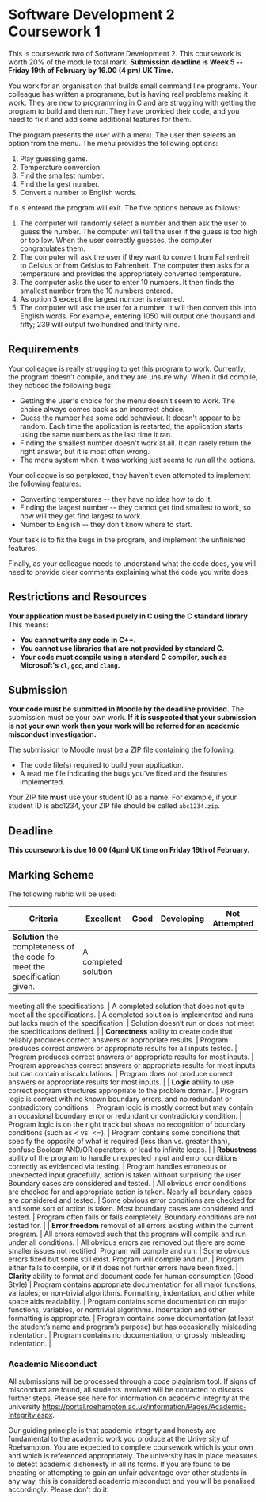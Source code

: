 # Software Development 2 Coursework 1

This is coursework two of Software Development 2. This coursework is worth 20% of the module total mark. **Submission deadline is Week 5 -- Friday 19th of February by 16.00 (4 pm) UK Time.**

You work for an organisation that builds small command line programs. Your colleague has written a programme, but is having real problems making it work. They are new to programming in C and are struggling with getting the program to build and then run. They have provided their code, and you need to fix it and add some additional features for them.

The program presents the user with a menu. The user then selects an option from the menu. The menu provides the following options:

1. Play guessing game.
2. Temperature conversion.
3. Find the smallest number.
4. Find the largest number.
5. Convert a number to English words.

If `0` is entered the program will exit. The five options behave as follows:

1. The computer will randomly select a number and then ask the user to guess the number. The computer will tell the user if the guess is too high or too low. When the user correctly guesses, the computer congratulates them.
2. The computer will ask the user if they want to convert from Fahrenheit to Celsius or from Celsius to Fahrenheit. The computer then asks for a temperature and provides the appropriately converted temperature.
3. The computer asks the user to enter 10 numbers. It then finds the smallest number from the 10 numbers entered.
4. As option 3 except the largest number is returned.
5. The computer will ask the user for a number. It will then convert this into English words. For example, entering 1050 will output one thousand and fifty; 239 will output two hundred and thirty nine.

## Requirements

Your colleague is really struggling to get this program to work. Currently, the program doesn't compile, and they are unsure why. When it did compile, they noticed the following bugs:

- Getting the user's choice for the menu doesn't seem to work. The choice always comes back as an incorrect choice.
- Guess the number has some odd behaviour. It doesn't appear to be random. Each time the application is restarted, the application starts using the same numbers as the last time it ran.
- Finding the smallest number doesn't work at all. It can rarely return the right answer, but it is most often wrong.
- The menu system when it was working just seems to run all the options.

Your colleague is so perplexed, they haven't even attempted to implement the following features:

- Converting temperatures -- they have no idea how to do it.
- Finding the largest number -- they cannot get find smallest to work, so how will they get find largest to work.
- Number to English -- they don't know where to start.

Your task is to fix the bugs in the program, and implement the unfinished features.

Finally, as your colleague needs to understand what the code does, you will need to provide clear comments explaining what the code you write does.

## Restrictions and Resources

**Your application must be based purely in C using the C standard library** This means:

- **You cannot write any code in C++.**
- **You cannot use libraries that are not provided by standard C.**
- **Your code must compile using a standard C compiler, such as Microsoft's `cl`, `gcc`, and `clang`.**

## Submission

**Your code must be submitted in Moodle by the deadline provided.** The submission must be your own work. **If it is suspected that your submission is not your own work then your work will be referred for an academic misconduct investigation.**

The submission to Moodle must be a ZIP file containing the following:

- The code file(s) required to build your application.
- A read me file indicating the bugs you've fixed and the features implemented.

Your ZIP file **must** use your student ID as a name. For example, if your student ID is abc1234, your ZIP file should be called `abc1234.zip`.

## Deadline

**This coursework is due 16.00 (4pm) UK time on Friday 19th of February.**

## Marking Scheme

The following rubric will be used:

| **Criteria**                                                 | **Excellent**                                                | **Good**                                                     | **Developing**                                               | **Not Attempted**                                            |
| ------------------------------------------------------------ | ------------------------------------------------------------ | ------------------------------------------------------------ | ------------------------------------------------------------ | ------------------------------------------------------------ |
| **Solution** the completeness of the code fo meet the specification given. | A completed solution
meeting all the
specifications.           | A completed solution
that does not quite
meet all the
specifications. | A completed
solution is
implemented and
runs but lacks much
of the specification. | Solution doesn’t run
or does not meet the
specifications defined. |
| **Correctness** ability to create
code that reliably
produces correct
answers or
appropriate results. | Program produces
correct answers or
appropriate results for
all inputs tested. | Program produces
correct answers or
appropriate results
for most inputs. | Program approaches
correct answers or
appropriate results
for most inputs but
can contain
miscalculations. | Program does not
produce correct
answers or
appropriate results for
most inputs. |
| **Logic** ability to use
correct program
structures
appropriate to the
problem domain. | Program logic is
correct with no known
boundary errors, and
no redundant or
contradictory
conditions. | Program logic is
mostly correct but
may contain an
occasional boundary
error or redundant
or contradictory
condition. | Program logic is on
the right track but
shows no
recognition of
boundary conditions
(such as < vs. <=). | Program contains
some conditions that
specify the opposite of
what is required (less
than vs. greater than),
confuse Boolean
AND/OR operators, or
lead to infinite loops. |
| **Robustness** ability of the
program to handle
unexpected input
and error
conditions correctly
as evidenced via
testing. | Program handles
erroneous or
unexpected input
gracefully; action is
taken without
surprising the user.
Boundary cases are
considered and tested. | All obvious error
conditions are
checked for and
appropriate action is
taken. Nearly all
boundary cases are
considered and
tested. | Some obvious error
conditions are
checked for and
some sort of action
is taken. Most
boundary cases are
considered and
tested. | Program often fails or
fails completely.
Boundary conditions
are not tested for. |
| **Error freedom** removal of all errors existing within the current program. | All errors removed such that the program will compile and run under all conditions. | All obvious errors are removed but there are some smaller issues not rectified. Program will compile and run. | Some obvious errors fixed but some still exist. Program will compile and run. | Program either fails to compile, or if it does not further errors have been fixed. |
| **Clarity** ability to format
and document
code for human
consumption (Good
Style) | Program contains
appropriate
documentation for all
major functions,
variables, or non-trivial
algorithms.
Formatting,
indentation, and other
white space aids
readability. | Program contains
some
documentation on
major functions,
variables, or nontrivial
algorithms.
Indentation and
other formatting is
appropriate. | Program contains
some
documentation (at
least the student’s
name and program’s
purpose) but has
occasionally
misleading
indentation. | Program contains no
documentation, or
grossly misleading
indentation. |

### Academic Misconduct

All submissions will be processed through a code plagiarism tool. If signs of misconduct are found, all students involved will be contacted to discuss further steps. Please see here for information on academic integrity at the university <https://portal.roehampton.ac.uk/information/Pages/Academic-Integrity.aspx>.

Our guiding principle is that academic integrity and honesty are fundamental to the academic work you produce at the University of Roehampton. You are expected to complete coursework which is your own and which is referenced appropriately. The university has in place measures to detect academic dishonesty in all its forms. If you are found to be cheating or attempting to gain an unfair advantage over other students in any way, this is considered academic misconduct and you will be penalised accordingly. Please don’t do it.